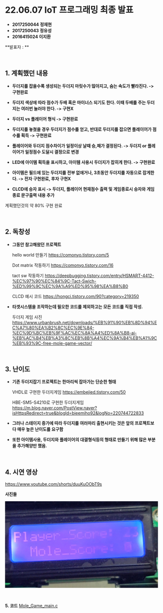 # **22.06.07 IoT 프로그래밍 최종 발표**

*   **2017250044 정재현**
*   **2017250043 정유성**
*   **2016415024 이지환**

**발표자 : **

<br/>

## 1. 계획했던 내용

+ **두더지를 잡을수록 생성되는 두더지 마릿수가 많아지고, 숨는 속도가 빨라진다. -> 구현완료**

+ **두더지 색상에 따라 점수가 두배 혹은 마이너스 되기도 한다. 이때 두배를 주는 두더지는 여러번 눌러야 한다. -> 구현X**

+ **두더지 vs 플레이어 형식 -> 구현완료**

+ **두더지를 놓쳤을 경우 두더지가 점수를 얻고, 반대로 두더지를 잡으면 플레이어가 점수를 획득 -> 구현완료**

+ **플레이어와 두더지 점수차이가 일정이상 날때 승,패가 결정된다. -> 두더지 or 플레이어가 일정점수 도달시 결정으로 변경**

+ **LED에 아이템 획득을 표시하고, 아이템 사용시 두더지가 잡히게 한다. -> 구현완료**
 
+ **아이템은 필드에 있는 두더지를 전부 없애거나, 3초동안 두더지를 자동으로 잡게한다. -> 전자 구현완료, 후자 구현X**

+ **CLCD에 승자 표시 -> 두더지, 플레이어 현재점수 출력 및 게임종료시 승자와 게임종료 문구출력 내용 추가**

계획했던것의 약 80% 구현 완료

<br/>

## 2. 독창성

+ **그동안 참고해왔던 프로젝트**

    hello world 만들기 https://comonyo.tistory.com/5

    Dot matrix 작동하기 https://comonyo.tistory.com/16

    tact sw 작동하기 https://deepbugging.tistory.com/entry/HSMART-4412-%EC%97%90%EC%84%9C-Tact-Swich-%ED%99%9C%EC%9A%A9%ED%95%98%EA%B8%B0

    CLCD 예시 코드 https://hongci.tistory.com/90?category=219350

+ **타겟시스템을 조작하는데 필오한 코드를 제외하고는 모든 코드를 직접 작성.**

    두더지 게임 사진 https://www.urbanbrush.net/downloads/%EB%91%90%EB%8D%94%EC%A7%80%EA%B2%8C%EC%9E%84-%EC%9D%BC%EB%9F%AC%EC%8A%A4%ED%8A%B8-ai-%EB%AC%B4%EB%A3%8C%EB%8B%A4%EC%9A%B4%EB%A1%9C%EB%93%9C-free-mole-game-vector/
    
<br/>

## 3. 난이도

+ **기존 두더지잡기 프로젝트는 한마리씩 잡아가는 단순한 형태**

    VHDL로 구현한 두더지게임 https://embejied.tistory.com/50

    HBE-SM5-S4210로 구현한 두더지게임 https://m.blog.naver.com/PostView.naver?isHttpsRedirect=true&blogId=bieemiho92&logNo=220744722833

+ **그러나 스테이지 증가에 따라 두더지를 여러마리 출현시키는 것은 앞의 프로젝트보다 매우 높은 난이도를 요구함**

+ **또한 아이템사용, 두더지와 플레이어의 대결형식등의 형태로 만들기 위해 많은 부분을 추가해양만 했음.**


<br/>

## 4. 시연 영상

https://www.youtube.com/shorts/duuKuOObT9s


**사진들**

![Pic](./pic/CLCD.jpg)

<br/>

**5. 코드**
[Mole_Game_main.c](https://github.com/2022HKNUiotprogrammingTeam1/project/blob/main/%EB%B0%9C%ED%91%9C%EC%9E%90%EB%A3%8C/Code/Mole_Game_main.c)
